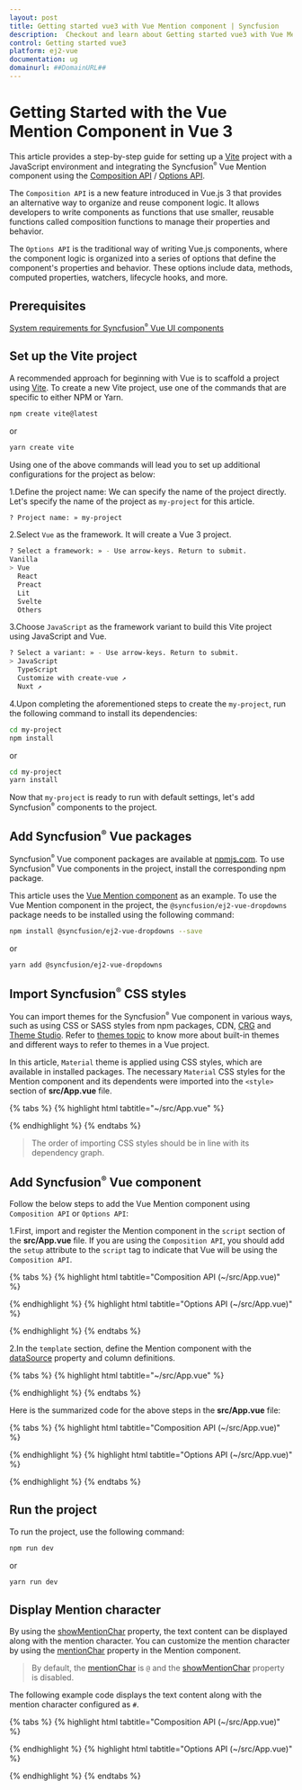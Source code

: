 ```yaml
---
layout: post
title: Getting started vue3 with Vue Mention component | Syncfusion
description:  Checkout and learn about Getting started vue3 with Vue Mention component of Syncfusion Essential JS 2 and more details.
control: Getting started vue3 
platform: ej2-vue
documentation: ug
domainurl: ##DomainURL##
---
```


# Getting Started with the Vue Mention Component in Vue 3

This article provides a step-by-step guide for setting up a [Vite](https://vitejs.dev/) project with a JavaScript environment and integrating the Syncfusion<sup style="font-size:70%">&reg;</sup> Vue Mention component using the [Composition API](https://vuejs.org/guide/introduction.html#composition-api) / [Options API](https://vuejs.org/guide/introduction.html#options-api).

The `Composition API` is a new feature introduced in Vue.js 3 that provides an alternative way to organize and reuse component logic. It allows developers to write components as functions that use smaller, reusable functions called composition functions to manage their properties and behavior.

The `Options API` is the traditional way of writing Vue.js components, where the component logic is organized into a series of options that define the component's properties and behavior. These options include data, methods, computed properties, watchers, lifecycle hooks, and more.

## Prerequisites

[System requirements for Syncfusion<sup style="font-size:70%">&reg;</sup> Vue UI components](https://ej2.syncfusion.com/vue/documentation/system-requirements)

## Set up the Vite project

A recommended approach for beginning with Vue is to scaffold a project using [Vite](https://vitejs.dev/). To create a new Vite project, use one of the commands that are specific to either NPM or Yarn.

```bash
npm create vite@latest
```

or

```bash
yarn create vite
```

Using one of the above commands will lead you to set up additional configurations for the project as below:

1.Define the project name: We can specify the name of the project directly. Let's specify the name of the project as `my-project` for this article.

```bash
? Project name: » my-project
```

2.Select `Vue` as the framework. It will create a Vue 3 project.

```bash
? Select a framework: » - Use arrow-keys. Return to submit.
Vanilla
> Vue
  React
  Preact
  Lit
  Svelte
  Others
```

3.Choose `JavaScript` as the framework variant to build this Vite project using JavaScript and Vue.

```bash
? Select a variant: » - Use arrow-keys. Return to submit.
> JavaScript
  TypeScript
  Customize with create-vue ↗
  Nuxt ↗
```

4.Upon completing the aforementioned steps to create the `my-project`, run the following command to install its dependencies:

```bash
cd my-project
npm install
```

or

```bash
cd my-project
yarn install
```

Now that `my-project` is ready to run with default settings, let's add Syncfusion<sup style="font-size:70%">&reg;</sup> components to the project.

## Add Syncfusion<sup style="font-size:70%">&reg;</sup> Vue packages

Syncfusion<sup style="font-size:70%">&reg;</sup> Vue component packages are available at [npmjs.com](https://www.npmjs.com/search?q=ej2-vue). To use Syncfusion<sup style="font-size:70%">&reg;</sup> Vue components in the project, install the corresponding npm package.

This article uses the [Vue Mention component](https://www.syncfusion.com/vue-components/vue-mention) as an example. To use the Vue Mention component in the project, the `@syncfusion/ej2-vue-dropdowns` package needs to be installed using the following command:

```bash
npm install @syncfusion/ej2-vue-dropdowns --save
```

or

```bash
yarn add @syncfusion/ej2-vue-dropdowns
```

## Import Syncfusion<sup style="font-size:70%">&reg;</sup> CSS styles

You can import themes for the Syncfusion<sup style="font-size:70%">&reg;</sup> Vue component in various ways, such as using CSS or SASS styles from npm packages, CDN, [CRG](https://ej2.syncfusion.com/javascript/documentation/common/custom-resource-generator/) and [Theme Studio](https://ej2.syncfusion.com/vue/documentation/appearance/theme-studio/). Refer to [themes topic](https://ej2.syncfusion.com/vue/documentation/appearance/theme/) to know more about built-in themes and different ways to refer to themes in a Vue project.

In this article, `Material` theme is applied using CSS styles, which are available in installed packages. The necessary `Material` CSS styles for the Mention component and its dependents were imported into the `<style>` section of **src/App.vue** file.

{% tabs %}
{% highlight html tabtitle="~/src/App.vue" %}

<style>
  @import "../node_modules/@syncfusion/ej2-base/styles/bootstrap5.css";
  @import "../node_modules/@syncfusion/ej2-vue-buttons/styles/bootstrap5.css";
  @import "../node_modules/@syncfusion/ej2-vue-popups/styles/bootstrap5.css";
  @import "../node_modules/@syncfusion/ej2-vue-list/styles/bootstrap5.css";
  @import "../node_modules/@syncfusion/ej2-vue-dropdowns/styles/bootstrap5.css";
</style>

{% endhighlight %}
{% endtabs %}

> The order of importing CSS styles should be in line with its dependency graph.

## Add Syncfusion<sup style="font-size:70%">&reg;</sup> Vue component

Follow the below steps to add the Vue Mention component using `Composition API` or `Options API`:

  1.First, import and register the Mention component in the `script` section of the **src/App.vue** file. If you are using the `Composition API`, you should add the `setup` attribute to the `script` tag to indicate that Vue will be using the `Composition API`.

{% tabs %}
{% highlight html tabtitle="Composition API (~/src/App.vue)" %}

<script setup>
  import { MentionComponent as EjsMention } from "@syncfusion/ej2-vue-dropdowns";
</script>

{% endhighlight %}
{% highlight html tabtitle="Options API (~/src/App.vue)" %}

<script>
import { MentionComponent } from "@syncfusion/ej2-vue-dropdowns";
//Component registeration
export default {
    name: "App",
    components: {
      'ejs-mention' : MentionComponent,
    }
}
</script>

{% endhighlight %}
{% endtabs %}
   
2.In the `template` section, define the Mention component with the [dataSource](https://ej2.syncfusion.com/vue/documentation/api/mention#datasource) property and column definitions.

{% tabs %}
{% highlight html tabtitle="~/src/App.vue" %}

<template>
    <div class="control_wrapper">
        <label style="font-size: 15px; font-weight: 600;">Comments</label>
        <div id="mentionElement" style="min-height: 100px; border: 1px solid #D7D7D7; border-radius: 4px; padding: 8px; font-size: 14px; width: 600px;"></div>
        <ejs-mention id='defaultMention' :target='mentionTarget' :dataSource='userData'></ejs-mention>
    </div>
</template>

{% endhighlight %}
{% endtabs %}

Here is the summarized code for the above steps in the **src/App.vue** file:

{% tabs %}
{% highlight html tabtitle="Composition API (~/src/App.vue)" %}

<template>
    <div class="control_wrapper">
        <label id="comment" >Comments</label>
        <div id="mentionElement" placeholder = "Type # and tag user"></div>
        <ejs-mention id='defaultMention' :target='data[0].mentionTarget' :dataSource='data[0].userData'></ejs-mention>
    </div>
</template>
<script setup>
    import { MentionComponent as EjsMention } from "@syncfusion/ej2-vue-dropdowns";
    
    const data = [{ target: "#mentionElement",
                userData: ['Selma Rose', 'Garth', 'Robert', 'William', 'Joseph'] }]
</script>
<style>

    @import "../node_modules/@syncfusion/ej2-base/styles/bootstrap5.css";
    @import "../node_modules/@syncfusion/ej2-buttons/styles/bootstrap5.css";
    @import "../node_modules/@syncfusion/ej2-popups/styles/bootstrap5.css";
    @import "../node_modules/@syncfusion/ej2-lists/styles/bootstrap5.css";
    @import "../node_modules/@syncfusion/ej2-vue-dropdowns/styles/bootstrap5.css";

    #app {
        color: #008cff;
        height: 40px;
        left: 15%;
        position: absolute;
        top: 10%;
        width: 30%;
    }

    #comment {
        font-size: 15px;
        font-weight: 600;
    }

    #mentionElement {
        min-height: 100px;
        border: 1px solid #D7D7D7;
        border-radius: 4px;
        padding: 8px;
        font-size: 14px;
        width: 600px;
    }

    div#mentionElement[placeholder]:empty:before {
        content: attr(placeholder);
        color: #555;
    }
</style>

{% endhighlight %}
{% highlight html tabtitle="Options API (~/src/App.vue)" %}

<template>
    <div class="control_wrapper">
        <label id="comment" >Comments</label>
        <div id="mentionElement" placeholder = "Type # and tag user"></div>
        <ejs-mention id='defaultMention' :target='mentionTarget' :dataSource='userData'></ejs-mention>
    </div>
</template>
<script>
    import { MentionComponent } from "@syncfusion/ej2-vue-dropdowns";
    //Component registration
    export default {
        name: 'App',
        components: {
            "ejs-mention": MentionComponent
        },
        data () {
            return {
                target: "#mentionElement",
                userData: ['Selma Rose', 'Garth', 'Robert', 'William', 'Joseph']
            }
        }
    }
</script>
<style>

    @import "../node_modules/@syncfusion/ej2-base/styles/bootstrap5.css";
    @import "../node_modules/@syncfusion/ej2-buttons/styles/bootstrap5.css";
    @import "../node_modules/@syncfusion/ej2-popups/styles/bootstrap5.css";
    @import "../node_modules/@syncfusion/ej2-lists/styles/bootstrap5.css";
    @import "../node_modules/@syncfusion/ej2-vue-dropdowns/styles/bootstrap5.css";

    #app {
        color: #008cff;
        height: 40px;
        left: 15%;
        position: absolute;
        top: 10%;
        width: 30%;
    }

    #comment {
        font-size: 15px;
        font-weight: 600;
    }

    #mentionElement {
        min-height: 100px;
        border: 1px solid #D7D7D7;
        border-radius: 4px;
        padding: 8px;
        font-size: 14px;
        width: 600px;
    }

    div#mentionElement[placeholder]:empty:before {
        content: attr(placeholder);
        color: #555;
    }
</style>

{% endhighlight %}
{% endtabs %}

## Run the project

To run the project, use the following command:

```bash
npm run dev
```

or

```bash
yarn run dev
```

## Display Mention character

By using the [showMentionChar](https://ej2.syncfusion.com/vue/documentation/api/mention/#showMentionChar) property, the text content can be displayed along with the mention character. You can customize the mention character by using the [mentionChar](https://ej2.syncfusion.com/vue/documentation/api/mention/#mentionChar) property in the Mention component.

> By default, the [mentionChar](https://ej2.syncfusion.com/vue/documentation/api/mention/#mentionChar) is `@` and the [showMentionChar](https://ej2.syncfusion.com/vue/documentation/api/mention/#showMentionChar) property is disabled.

The following example code displays the text content along with the mention character configured as `#`.

{% tabs %}
{% highlight html tabtitle="Composition API (~/src/App.vue)" %}

<template>
    <div id="app">
        <label id="comment" >Comments</label>
        <div id="mentionElement" placeholder = "Type # and tag user"></div>
        <ejs-mention id='defaultMention' showMentionChar='true' mentionChar='#' :target='data[0].mentionTarget' :dataSource='data[0].userData'></ejs-mention>
  </div>
</template>
<script setup>
    import { MentionComponent as EjsMention } from "@syncfusion/ej2-vue-dropdowns";
    
    const data = [{ mentionTarget: "#mentionElement",
                  userData: ['Selma Rose', 'Garth', 'Robert', 'William', 'Joseph']}]
</script>
<style>
    @import "../node_modules/@syncfusion/ej2-base/styles/bootstrap5.css";
    @import "../node_modules/@syncfusion/ej2-buttons/styles/bootstrap5.css";
    @import "../node_modules/@syncfusion/ej2-popups/styles/bootstrap5.css";
    @import "../node_modules/@syncfusion/ej2-lists/styles/bootstrap5.css";
    @import "../node_modules/@syncfusion/ej2-vue-dropdowns/styles/bootstrap5.css";

    #app {
        color: #008cff;
        height: 40px;
        left: 15%;
        position: absolute;
        top: 10%;
        width: 30%;
    }

    #comment {
        font-size: 15px;
        font-weight: 600;
    }

    #mentionElement {
        min-height: 100px;
        border: 1px solid #D7D7D7;
        border-radius: 4px;
        padding: 8px;
        font-size: 14px;
        width: 600px;
    }

    div#mentionElement[placeholder]:empty:before {
        content: attr(placeholder);
    }
</style>

{% endhighlight %}
{% highlight html tabtitle="Options API (~/src/App.vue)" %}

<template>
    <div id="app">
        <label id="comment" >Comments</label>
        <div id="mentionElement" placeholder = "Type # and tag user"></div>
        <ejs-mention id='defaultMention' showMentionChar='true' mentionChar='#' :target='mentionTarget' :dataSource='userData'></ejs-mention>
  </div>
</template>
<script>
    import { MentionComponent } from "@syncfusion/ej2-vue-dropdowns";
    //Component registration
    export default {
        name: 'App',
        components: {
            "ejs-mention": MentionComponent
        },
        data () {
            return {
                mentionTarget: "#mentionElement",
                userData: ['Selma Rose', 'Garth', 'Robert', 'William', 'Joseph']
            }
        }
    }
</script>
<style>
    @import "../node_modules/@syncfusion/ej2-base/styles/bootstrap5.css";
    @import "../node_modules/@syncfusion/ej2-buttons/styles/bootstrap5.css";
    @import "../node_modules/@syncfusion/ej2-popups/styles/bootstrap5.css";
    @import "../node_modules/@syncfusion/ej2-lists/styles/bootstrap5.css";
    @import "../node_modules/@syncfusion/ej2-vue-dropdowns/styles/bootstrap5.css";

    #app {
        color: #008cff;
        height: 40px;
        left: 15%;
        position: absolute;
        top: 10%;
        width: 30%;
    }

    #comment {
        font-size: 15px;
        font-weight: 600;
    }

    #mentionElement {
        min-height: 100px;
        border: 1px solid #D7D7D7;
        border-radius: 4px;
        padding: 8px;
        font-size: 14px;
        width: 600px;
    }

    div#mentionElement[placeholder]:empty:before {
        content: attr(placeholder);
    }
</style>

{% endhighlight %}
{% endtabs %}

